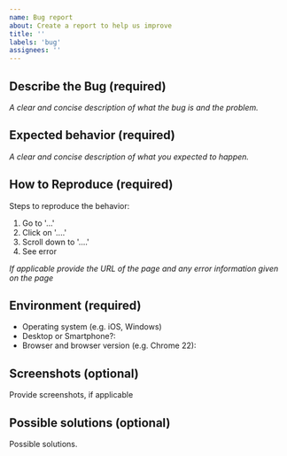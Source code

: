 ```yaml
---
name: Bug report
about: Create a report to help us improve
title: ''
labels: 'bug'
assignees: ''
---
```


## Describe the Bug (required)
*A clear and concise description of what the bug is and the problem.*

## Expected behavior (required)
*A clear and concise description of what you expected to happen.*

## How to Reproduce (required)
Steps to reproduce the behavior:
1. Go to '...'
2. Click on '....'
3. Scroll down to '....'
4. See error

*If applicable provide the URL of the page and any error information given on the page*

## Environment (required)

* Operating system (e.g. iOS, Windows)
* Desktop or Smartphone?:
* Browser and browser version (e.g. Chrome 22):

## Screenshots (optional)
Provide screenshots, if applicable

## Possible solutions (optional)
Possible solutions.
